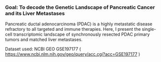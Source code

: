 ### Goal: To decode the Genetic Landscape of Pancreatic Cancer and its Liver Metastases


Pancreatic ductal adenocarcinoma (PDAC) is a highly metastatic disease refractory to all targeted and immune therapies. Here,
I present the single-cell transcriptomic landscape of synchronously resected PDAC primary tumors and matched liver metastases. 

Dataset used:  NCBI GEO GSE197177 ( https://www.ncbi.nlm.nih.gov/geo/query/acc.cgi?acc=GSE197177 )
